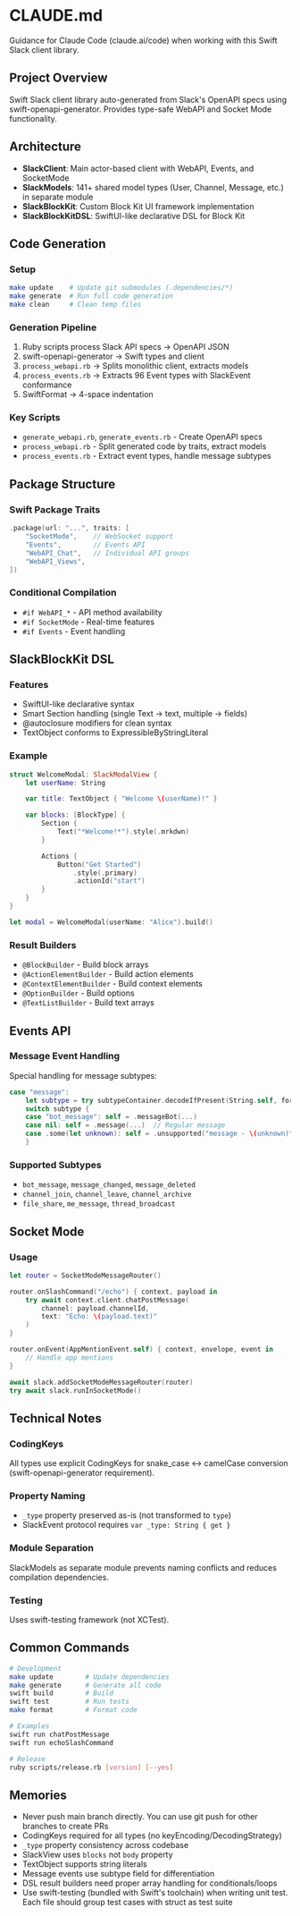 # CLAUDE.md

Guidance for Claude Code (claude.ai/code) when working with this Swift Slack client library.

## Project Overview

Swift Slack client library auto-generated from Slack's OpenAPI specs using swift-openapi-generator. Provides type-safe WebAPI and Socket Mode functionality.

## Architecture

- **SlackClient**: Main actor-based client with WebAPI, Events, and SocketMode
- **SlackModels**: 141+ shared model types (User, Channel, Message, etc.) in separate module
- **SlackBlockKit**: Custom Block Kit UI framework implementation
- **SlackBlockKitDSL**: SwiftUI-like declarative DSL for Block Kit

## Code Generation

### Setup
```bash
make update    # Update git submodules (.dependencies/*)
make generate  # Run full code generation
make clean     # Clean temp files
```

### Generation Pipeline
1. Ruby scripts process Slack API specs → OpenAPI JSON
2. swift-openapi-generator → Swift types and client
3. `process_webapi.rb` → Splits monolithic client, extracts models
4. `process_events.rb` → Extracts 96 Event types with SlackEvent conformance
5. SwiftFormat → 4-space indentation

### Key Scripts
- `generate_webapi.rb`, `generate_events.rb` - Create OpenAPI specs
- `process_webapi.rb` - Split generated code by traits, extract models
- `process_events.rb` - Extract event types, handle message subtypes

## Package Structure

### Swift Package Traits
```swift
.package(url: "...", traits: [
    "SocketMode",    // WebSocket support
    "Events",        // Events API
    "WebAPI_Chat",   // Individual API groups
    "WebAPI_Views",
])
```

### Conditional Compilation
- `#if WebAPI_*` - API method availability
- `#if SocketMode` - Real-time features
- `#if Events` - Event handling

## SlackBlockKit DSL

### Features
- SwiftUI-like declarative syntax
- Smart Section handling (single Text → text, multiple → fields)
- @autoclosure modifiers for clean syntax
- TextObject conforms to ExpressibleByStringLiteral

### Example
```swift
struct WelcomeModal: SlackModalView {
    let userName: String

    var title: TextObject { "Welcome \(userName)!" }

    var blocks: [BlockType] {
        Section {
            Text("*Welcome!*").style(.mrkdwn)
        }

        Actions {
            Button("Get Started")
                .style(.primary)
                .actionId("start")
        }
    }
}

let modal = WelcomeModal(userName: "Alice").build()
```

### Result Builders
- `@BlockBuilder` - Build block arrays
- `@ActionElementBuilder` - Build action elements
- `@ContextElementBuilder` - Build context elements
- `@OptionBuilder` - Build options
- `@TextListBuilder` - Build text arrays

## Events API

### Message Event Handling
Special handling for message subtypes:
```swift
case "message":
    let subtype = try subtypeContainer.decodeIfPresent(String.self, forKey: .subtype)
    switch subtype {
    case "bot_message": self = .messageBot(...)
    case nil: self = .message(...)  // Regular message
    case .some(let unknown): self = .unsupported("message - \(unknown)")
    }
```

### Supported Subtypes
- `bot_message`, `message_changed`, `message_deleted`
- `channel_join`, `channel_leave`, `channel_archive`
- `file_share`, `me_message`, `thread_broadcast`

## Socket Mode

### Usage
```swift
let router = SocketModeMessageRouter()

router.onSlashCommand("/echo") { context, payload in
    try await context.client.chatPostMessage(
        channel: payload.channelId,
        text: "Echo: \(payload.text)"
    )
}

router.onEvent(AppMentionEvent.self) { context, envelope, event in
    // Handle app mentions
}

await slack.addSocketModeMessageRouter(router)
try await slack.runInSocketMode()
```

## Technical Notes

### CodingKeys
All types use explicit CodingKeys for snake_case ↔ camelCase conversion (swift-openapi-generator requirement).

### Property Naming
- `_type` property preserved as-is (not transformed to `type`)
- SlackEvent protocol requires `var _type: String { get }`

### Module Separation
SlackModels as separate module prevents naming conflicts and reduces compilation dependencies.

### Testing
Uses swift-testing framework (not XCTest).

## Common Commands

```bash
# Development
make update        # Update dependencies
make generate      # Generate all code
swift build        # Build
swift test         # Run tests
make format        # Format code

# Examples
swift run chatPostMessage
swift run echoSlashCommand

# Release
ruby scripts/release.rb [version] [--yes]
```

## Memories

- Never push main branch directly. You can use git push for other branches to create PRs
- CodingKeys required for all types (no keyEncoding/DecodingStrategy)
- `_type` property consistency across codebase
- SlackView uses `blocks` not `body` property
- TextObject supports string literals
- Message events use subtype field for differentiation
- DSL result builders need proper array handling for conditionals/loops
- Use swift-testing (bundled with Swift's toolchain) when writing unit test. Each file should group test cases with struct as test suite
